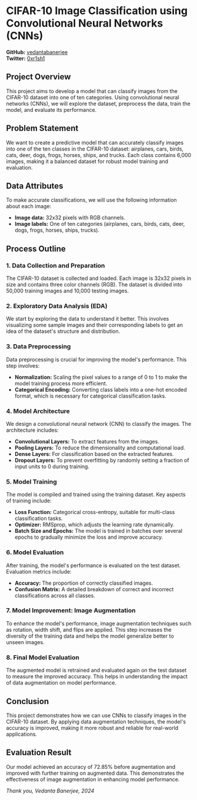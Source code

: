 # CIFAR-10 Image Classification using Convolutional Neural Networks (CNNs)

**GitHub:** [vedantabanerjee](https://github.com/vedantabanerjee)  
**Twitter:** [0xr1sh1](https://twitter.com/0xr1sh1)

## Project Overview
This project aims to develop a model that can classify images from the CIFAR-10 dataset into one of ten categories. Using convolutional neural networks (CNNs), we will explore the dataset, preprocess the data, train the model, and evaluate its performance.

## Problem Statement
We want to create a predictive model that can accurately classify images into one of the ten classes in the CIFAR-10 dataset: airplanes, cars, birds, cats, deer, dogs, frogs, horses, ships, and trucks. Each class contains 6,000 images, making it a balanced dataset for robust model training and evaluation.

## Data Attributes
To make accurate classifications, we will use the following information about each image:

- **Image data:** 32x32 pixels with RGB channels.
- **Image labels:** One of ten categories (airplanes, cars, birds, cats, deer, dogs, frogs, horses, ships, trucks).

## Process Outline

### 1. Data Collection and Preparation
The CIFAR-10 dataset is collected and loaded. Each image is 32x32 pixels in size and contains three color channels (RGB). The dataset is divided into 50,000 training images and 10,000 testing images.

### 2. Exploratory Data Analysis (EDA)
We start by exploring the data to understand it better. This involves visualizing some sample images and their corresponding labels to get an idea of the dataset's structure and distribution.

### 3. Data Preprocessing
Data preprocessing is crucial for improving the model's performance. This step involves:

- **Normalization:** Scaling the pixel values to a range of 0 to 1 to make the model training process more efficient.
- **Categorical Encoding:** Converting class labels into a one-hot encoded format, which is necessary for categorical classification tasks.

### 4. Model Architecture
We design a convolutional neural network (CNN) to classify the images. The architecture includes:

- **Convolutional Layers:** To extract features from the images.
- **Pooling Layers:** To reduce the dimensionality and computational load.
- **Dense Layers:** For classification based on the extracted features.
- **Dropout Layers:** To prevent overfitting by randomly setting a fraction of input units to 0 during training.

### 5. Model Training
The model is compiled and trained using the training dataset. Key aspects of training include:

- **Loss Function:** Categorical cross-entropy, suitable for multi-class classification tasks.
- **Optimizer:** RMSprop, which adjusts the learning rate dynamically.
- **Batch Size and Epochs:** The model is trained in batches over several epochs to gradually minimize the loss and improve accuracy.

### 6. Model Evaluation
After training, the model's performance is evaluated on the test dataset. Evaluation metrics include:

- **Accuracy:** The proportion of correctly classified images.
- **Confusion Matrix:** A detailed breakdown of correct and incorrect classifications across all classes.

### 7. Model Improvement: Image Augmentation
To enhance the model's performance, image augmentation techniques such as rotation, width shift, and flips are applied. This step increases the diversity of the training data and helps the model generalize better to unseen images.

### 8. Final Model Evaluation
The augmented model is retrained and evaluated again on the test dataset to measure the improved accuracy. This helps in understanding the impact of data augmentation on model performance.

## Conclusion
This project demonstrates how we can use CNNs to classify images in the CIFAR-10 dataset. By applying data augmentation techniques, the model's accuracy is improved, making it more robust and reliable for real-world applications.

## Evaluation Result
Our model achieved an accuracy of 72.85% before augmentation and improved with further training on augmented data. This demonstrates the effectiveness of image augmentation in enhancing model performance.

*Thank you, Vedanta Banerjee, 2024*
